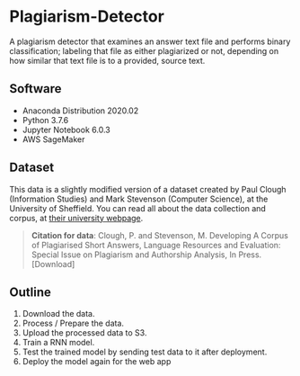 # Plagiarism-Detector
A plagiarism detector that examines an answer text file and performs binary classification; labeling that file as either plagiarized or not, depending on how similar that text file is to a provided, source text.

## Software
- Anaconda Distribution 2020.02
- Python 3.7.6
- Jupyter Notebook 6.0.3
- AWS SageMaker

## Dataset
This data is a slightly modified version of a dataset created by Paul Clough (Information Studies) and
Mark Stevenson (Computer Science), at the University of Sheffield. You can read all about the data collection 
and corpus, at [their university webpage](https://ir.shef.ac.uk/cloughie/resources/plagiarism_corpus.html). 

> **Citation for data**: Clough, P. and Stevenson, M. Developing A Corpus of Plagiarised Short Answers,
Language Resources and Evaluation: Special Issue on Plagiarism and Authorship Analysis, In Press. [Download]

## Outline
1. Download the data.
2. Process / Prepare the data.
3. Upload the processed data to S3.
4. Train a RNN model.
5. Test the trained model by sending test data to it after deployment.
6. Deploy the model again for the web app
